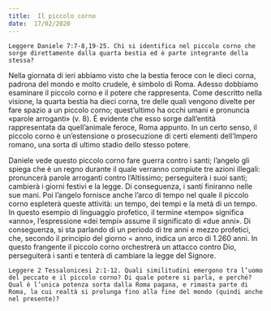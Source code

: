 ```yaml
---
title:  Il piccolo corno
date:  17/02/2020
---
```


`Leggere Daniele 7:7-8,19-25. Chi si identifica nel piccolo corno che sorge direttamente dalla quarta bestia ed è parte integrante della stessa?`

Nella giornata di ieri abbiamo visto che la bestia feroce con le dieci corna, padrona del mondo e molto crudele, è simbolo di Roma. Adesso dobbiamo esaminare il piccolo corno e il potere che rappresenta. Come descritto nella visione, la quarta bestia ha dieci corna, tre delle quali vengono divelte per fare spazio a un piccolo corno; quest’ultimo ha occhi umani e pronuncia «parole arroganti» (v. 8). È evidente che esso sorge dall’entità rappresentata da quell’animale feroce, Roma appunto. In un certo senso, il piccolo corno è un’estensione o prosecuzione di certi elementi dell’Impero romano, una sorta di ultimo stadio dello stesso potere.

Daniele vede questo piccolo corno fare guerra contro i santi; l’angelo gli spiega che è un regno durante il quale verranno compiute tre azioni illegali: pronuncerà parole arroganti contro l’Altissimo; perseguiterà i suoi santi; cambierà i giorni festivi e la legge. Di conseguenza, i santi finiranno nelle sue mani. Poi l’angelo fornisce anche l’arco di tempo nel quale il piccolo corno espleterà queste attività: un tempo, dei tempi e la metà di un tempo. In questo esempio di linguaggio profetico, il termine «tempo» significa «anno», l’espressione «dei tempi» assume il significato di «due anni». Di conseguenza, si sta parlando di un periodo di tre anni e mezzo profetici, che, secondo il principio del giorno = anno, indica un arco di 1.260 anni. In questo frangente il piccolo corno orchestrerà un attacco contro Dio, perseguiterà i santi e tenterà di cambiare la legge del Signore.

`Leggere 2 Tessalonicesi 2:1-12. Quali similitudini emergono tra l’uomo del peccato e il piccolo corno? Di quale potere si parla, e perché? Qual è l’unica potenza sorta dalla Roma pagana, e rimasta parte di Roma, la cui realtà si prolunga fino alla fine del mondo (quindi anche nel presente)?`
